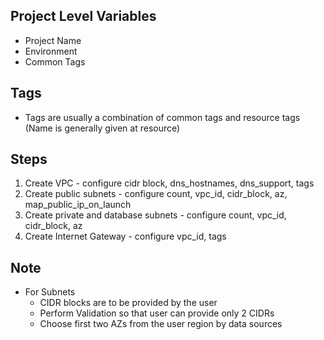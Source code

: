 ## Project Level Variables

- Project Name
- Environment
- Common Tags

## Tags

- Tags are usually a combination of common tags and resource tags (Name is generally given at resource)

## Steps

1. Create VPC - configure cidr block, dns_hostnames, dns_support, tags
2. Create public subnets - configure count, vpc_id, cidr_block, az, map_public_ip_on_launch
3. Create private and database subnets - configure count, vpc_id, cidr_block, az
4. Create Internet Gateway - configure vpc_id, tags

## Note

- For Subnets
  - CIDR blocks are to be provided by the user
  - Perform Validation so that user can provide only 2 CIDRs
  - Choose first two AZs from the user region by data sources
